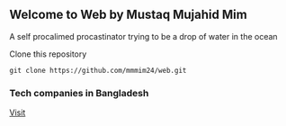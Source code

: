 ## Welcome to Web by Mustaq Mujahid Mim

A self procalimed procastinator trying to be a drop of water in the ocean
  
  
  
Clone this repository  
```git
git clone https://github.com/mmmim24/web.git
```
  
  
  

### Tech companies in Bangladesh
[Visit](https://mmmim24.github.io/web/tcb)
